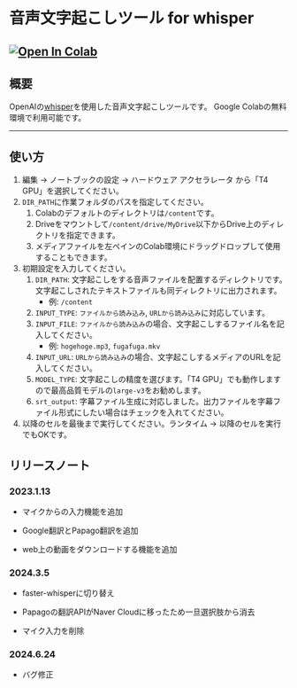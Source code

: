 # 音声文字起こしツール for whisper

<a href="https://colab.research.google.com/github/uzusio/whisper_tool.ipynb/blob/main/whisper_tool.ipynb" target="_parent"><img src="https://colab.research.google.com/assets/colab-badge.svg" alt="Open In Colab"/></a>
---


## 概要
OpenAIの[whisper](https://github.com/openai/whisper)を使用した音声文字起こしツールです。
Google Colabの無料環境で利用可能です。

---


## 使い方

1. 編集 -> ノートブックの設定 -> ハードウェア アクセラレータ から「T4 GPU」を選択してください。
2. `DIR_PATH`に作業フォルダのパスを指定してください。
    1. Colabのデフォルトのディレクトリは`/content`です。
    2. Driveをマウントして`/content/drive/MyDrive`以下からDrive上のディレクトリを指定できます。
    3. メディアファイルを左ペインのColab環境にドラッグドロップして使用することもできます。
3. 初期設定を入力してください。
    1. `DIR_PATH`: 文字起こしをする音声ファイルを配置するディレクトリです。文字起こしされたテキストファイルも同ディレクトリに出力されます。
        - 例: `/content`
    2. `INPUT_TYPE`: `ファイルから読み込み`, `URLから読み込み`に対応しています。
    3. `INPUT_FILE`: `ファイルから読み込み`の場合、文字起こしするファイル名を記入してください。
        - 例: `hogehoge.mp3`, `fugafuga.mkv`
    4. `INPUT_URL`: `URLから読み込み`の場合、文字起こしするメディアのURLを記入してください。
    5. `MODEL_TYPE`: 文字起こしの精度を選びます。「T4 GPU」でも動作しますので最高品質モデルの`large-v3`をお勧めします。
    6. `srt_output`: 字幕ファイル生成に対応しました。出力ファイルを字幕ファイル形式にしたい場合はチェックを入れてください。
4. 以降のセルを最後まで実行してください。ランタイム -> 以降のセルを実行でもOKです。


## リリースノート

### 2023.1.13
- マイクからの入力機能を追加

- Google翻訳とPapago翻訳を追加

- web上の動画をダウンロードする機能を追加

### 2024.3.5

- faster-whisperに切り替え

- Papagoの翻訳APIがNaver Cloudに移ったため一旦選択肢から消去

- マイク入力を削除

### 2024.6.24

- バグ修正
